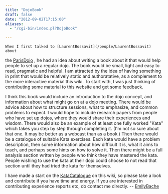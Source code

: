 ```yaml
---
title: "DojoBook"
draft: false
date: "2012-09-02T17:15:00"
aliases:
  - "/cgi-bin/index.pl?DojoBook"

---
```

    When I first talked to [LaurentBossavit](/people/LaurentBossavit) about
the [ParisDojo](/dojo/ParisDojo) , he had an idea about writing a book
about it that would help people to set up a regular dojo. The book would
be small, light and easy to read, pragmatic and helpful. I am attracted
by the idea of having something in print that would be relatively static
and authoratative, as a complement to the more interactive material this
wiki. To start with, I was just thinking of contributing some material
to this website and get some feedback.

I think this book would include an introduction to the dojo concept, and
information about what might go on at a dojo meeting. There would be
advice about how to structure sessions, what to emphasize, and common
problems to expect. I would hope to include research papers from people
who have set up dojos, where they would share their experiences and
wisdom. There would also be an example of at least one fully worked
"Kata" which takes you step by step through completing it. (I'm not so
sure about that one. It may be better as a webcast than as a book.) Then
there would be a catalogue of suitable Kata exercises. Each kata would
have a problem description, then some information about how difficult it
is, what it aims to teach, and perhaps some hints on how to solve it.
Then there might be a full analysis section written by people who think
they have mastered the kata. People wishing to use the kata at their
dojo could choose to not read that section until they had tried the kata
for themselves.

I have made a start on the [KataCatalogue](/KataCatalogue) on this wiki,
so please take a look and contribute if you have time and energy. If you
are interested in contributing experience reports etc, do contact me
directly. -- [EmilyBache](/people/EmilyBache)
